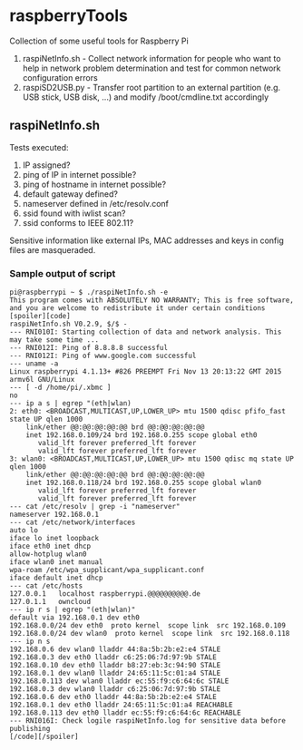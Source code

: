 # raspberryTools
Collection of some useful tools for Raspberry Pi

1. raspiNetInfo.sh - Collect network information for people who want to help in network problem determination and test for common network configuration errors
2. raspiSD2USB.py - Transfer root partition to an external partition (e.g. USB stick, USB disk, ...) and modify /boot/cmdline.txt accordingly

## raspiNetInfo.sh

Tests executed:

1. IP assigned?
2. ping of IP in internet possible?
3. ping of hostname in internet possible?
4. default gateway defined?
5. nameserver defined in /etc/resolv.conf
6. ssid found with iwlist scan?
7. ssid conforms to IEEE 802.11?

Sensitive information like external IPs, MAC addresses and keys in config files are masqueraded.

### Sample output of script

```
pi@raspberrypi ~ $ ./raspiNetInfo.sh -e
This program comes with ABSOLUTELY NO WARRANTY; This is free software, and you are welcome to redistribute it under certain conditions
[spoiler][code]
raspiNetInfo.sh V0.2.9, $/$ - 
--- RNI010I: Starting collection of data and network analysis. This may take some time ...
--- RNI012I: Ping of 8.8.8.8 successful
--- RNI012I: Ping of www.google.com successful
--- uname -a
Linux raspberrypi 4.1.13+ #826 PREEMPT Fri Nov 13 20:13:22 GMT 2015 armv6l GNU/Linux
--- [ -d /home/pi/.xbmc ]
no
--- ip a s | egrep "(eth|wlan)
2: eth0: <BROADCAST,MULTICAST,UP,LOWER_UP> mtu 1500 qdisc pfifo_fast state UP qlen 1000
    link/ether @@:@@:@@:@@:@@ brd @@:@@:@@:@@:@@
    inet 192.168.0.109/24 brd 192.168.0.255 scope global eth0
       valid_lft forever preferred_lft forever
       valid_lft forever preferred_lft forever
3: wlan0: <BROADCAST,MULTICAST,UP,LOWER_UP> mtu 1500 qdisc mq state UP qlen 1000
    link/ether @@:@@:@@:@@:@@ brd @@:@@:@@:@@:@@
    inet 192.168.0.118/24 brd 192.168.0.255 scope global wlan0
       valid_lft forever preferred_lft forever
       valid_lft forever preferred_lft forever
--- cat /etc/resolv | grep -i "nameserver"
nameserver 192.168.0.1
--- cat /etc/network/interfaces
auto lo
iface lo inet loopback
iface eth0 inet dhcp
allow-hotplug wlan0
iface wlan0 inet manual
wpa-roam /etc/wpa_supplicant/wpa_supplicant.conf
iface default inet dhcp
--- cat /etc/hosts
127.0.0.1	localhost raspberrypi.@@@@@@@@@@.de
127.0.1.1	owncloud
--- ip r s | egrep "(eth|wlan)"
default via 192.168.0.1 dev eth0 
192.168.0.0/24 dev eth0  proto kernel  scope link  src 192.168.0.109 
192.168.0.0/24 dev wlan0  proto kernel  scope link  src 192.168.0.118 
--- ip n s
192.168.0.6 dev wlan0 lladdr 44:8a:5b:2b:e2:e4 STALE
192.168.0.3 dev eth0 lladdr c6:25:06:7d:97:9b STALE
192.168.0.10 dev eth0 lladdr b8:27:eb:3c:94:90 STALE
192.168.0.1 dev wlan0 lladdr 24:65:11:5c:01:a4 STALE
192.168.0.113 dev wlan0 lladdr ec:55:f9:c6:64:6c STALE
192.168.0.3 dev wlan0 lladdr c6:25:06:7d:97:9b STALE
192.168.0.6 dev eth0 lladdr 44:8a:5b:2b:e2:e4 STALE
192.168.0.1 dev eth0 lladdr 24:65:11:5c:01:a4 REACHABLE
192.168.0.113 dev eth0 lladdr ec:55:f9:c6:64:6c REACHABLE
--- RNI016I: Check logile raspiNetInfo.log for sensitive data before publishing
[/code][/spoiler]
```
